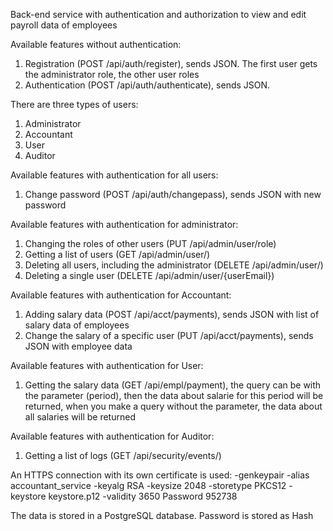 Back-end service with authentication and authorization to view and edit payroll data of employees  

Available features without authentication:
1) Registration (POST /api/auth/register), sends JSON. The first user gets the administrator role, the other user roles
2) Authentication (POST /api/auth/authenticate), sends JSON.

There are three types of users:
1) Administrator
2) Accountant
3) User
4) Auditor

Available features with authentication for all users:
1) Change password (POST /api/auth/changepass), sends JSON with new password

Available features with authentication for administrator:
1) Changing the roles of other users (PUT /api/admin/user/role)
2) Getting a list of users (GET /api/admin/user/)
3) Deleting all users, including the administrator  (DELETE /api/admin/user/)
4) Deleting a single user (DELETE /api/admin/user/{userEmail})

Available features with authentication for Accountant:
1) Adding salary data (POST /api/acct/payments), sends JSON with list of salary data of employees
2) Change the salary of a specific user (PUT /api/acct/payments), sends JSON with employee data

Available features with authentication for User:
1) Getting the salary data (GET /api/empl/payment), the query can be with the parameter (period), then the data about salarie for this period will be returned, when you make a query without the parameter, the data about all salaries will be returned

Available features with authentication for Auditor:
1) Getting a list of logs (GET /api/security/events/)

An HTTPS connection with its own certificate is used:
-genkeypair -alias accountant_service -keyalg RSA -keysize 2048 -storetype PKCS12 -keystore keystore.p12 -validity 3650
Password 952738

The data is stored in a PostgreSQL database.
Password is stored as Hash
